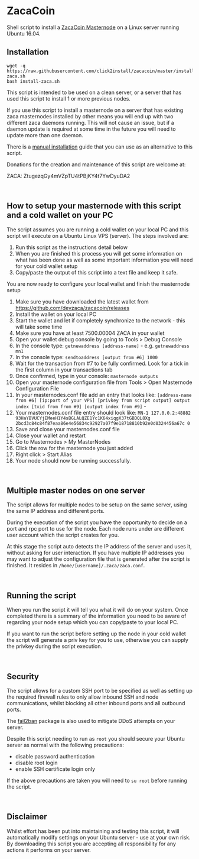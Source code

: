 # ZacaCoin

Shell script to install a [ZacaCoin Masternode](https://bitcointalk.org/index.php?topic=2988037.0) on a Linux server running Ubuntu 16.04.


## Installation
```
wget -q https://raw.githubusercontent.com/click2install/zacacoin/master/install-zaca.sh  
bash install-zaca.sh
```
This script is intended to be used on a clean server, or a server that has used this script to install 1 or more previous nodes. 

If you use this script to install a masternode on a server that has existing zaca masternodes installed by other means you will end up with two different zaca daemons running. This will not cause an issue, but if a daemon update is required at some time in the future you will need to update more than one daemon.

There is a [manual installation](https://medium.com/@click2install.moore/definitive-guide-to-setting-up-a-zacacoin-masternode-319d7c99d419) guide that you can use as an alternative to this script.

Donations for the creation and maintenance of this script are welcome at:
&nbsp;

ZACA: ZtugezqGy4mVZpTU4tPBjKY4t7YwDyuDA2

&nbsp;

## How to setup your masternode with this script and a cold wallet on your PC
The script assumes you are running a cold wallet on your local PC and this script will execute on a Ubuntu Linux VPS (server). The steps involved are:

 1. Run this script as the instructions detail below
 2. When you are finished this process you will get some infomration on what has been done as well as some important information you will need for your cold wallet setup
 3. Copy/paste the output of this script into a text file and keep it safe.

You are now ready to configure your local wallet and finish the masternode setup

 1. Make sure you have downloaded the latest wallet from https://github.com/devzaca/zacacoin/releases
 2. Install the wallet on your local PC
 3. Start the wallet and let if completely synchronize to the network - this will take some time
 4. Make sure you have at least 7500.00004 ZACA in your wallet
 5. Open your wallet debug console by going to Tools > Debug Console
 6. In the console type: `getnewaddress [address-name]` - e.g. `getnewaddress mn1`
 7. In the console type: `sendtoaddress [output from #6] 1000`
 8. Wait for the transaction from #7 to be fully confirmed. Look for a tick in the first column in your transactions tab
 9. Once confirmed, type in your console: `masternode outputs`
 10. Open your masternode configuration file from Tools > Open Masternode Configuration File
 11. In your masternodes.conf file add an entry that looks like: `[address-name from #6] [ip:port of your VPS] [privkey from script output] output index [txid from from #9] [output index from #9]` - 
 12. Your masternodes.conf file entry should look like: `MN-1 127.0.0.2:48882 93HaYBVUCYjEMeeH1Y4sBGLALQZE1Yc1K64xiqgX37tGBDQL8Xg 2bcd3c84c84f87eaa86e4e56834c92927a07f9e18718810b92e0d0324456a67c 0`
 13. Save and close your masternodes.conf file
 14. Close your wallet and restart
 15. Go to Masternodes > My MasterNodes
 16. Click the row for the masternode you just added
 17. Right click > Start Alias
 18. Your node should now be running successfully.

&nbsp;


## Multiple master nodes on one server
The script allows for multiple nodes to be setup on the same server, using the same IP address and different ports. 

During the execution of the script you have the opportunity to decide on a port and rpc port to use for the node. Each node runs under are different user account which the script creates for you.

At this stage the script auto detects the IP address of the server and uses it, without asking for user interaction. If you have multiple IP addresses you may want to adjust the configuration file that is generated after the script is finished. It resides in `/home/[username]/.zaca/zaca.conf`.

&nbsp;


## Running the script
When you run the script it will tell you what it will do on your system. Once completed there is a summary of the information you need to be aware of regarding your node setup which you can copy/paste to your local PC.

If you want to run the script before setting up the node in your cold wallet the script will generate a priv key for you to use, otherwise you can supply the privkey during the script execution.

&nbsp;

## Security
The script allows for a custom SSH port to be specified as well as setting up the required firewall rules to only allow inbound SSH and node communications, whilst blocking all other inbound ports and all outbound ports.

The [fail2ban](https://www.fail2ban.org/wiki/index.php/Main_Page) package is also used to mitigate DDoS attempts on your server.

Despite this script needing to run as `root` you should secure your Ubuntu server as normal with the following precautions:

 - disable password authentication
 - disable root login
 - enable SSH certificate login only

If the above precautions are taken you will need to `su root` before running the script.

&nbsp;

## Disclaimer
Whilst effort has been put into maintaining and testing this script, it will automatically modify settings on your Ubuntu server - use at your own risk. By downloading this script you are accepting all responsibility for any actions it performs on your server.

&nbsp;






